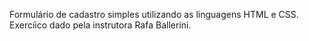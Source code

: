 Formulário de cadastro simples utilizando as linguagens HTML e CSS.
Exercíico dado pela instrutora Rafa Ballerini.
